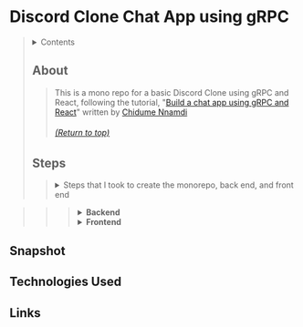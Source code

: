 # Discord Clone Chat App using gRPC
> <details>
>   <summary>Contents</summary>
>
>> | [About]() | [Technologies Used]() |
>> |--|--|
>> | [Steps]() | [Links]() |
>> | [Snappshot]() | |
>>
> </details>
>
>
> ## About
>> This is a mono repo for a basic Discord Clone using gRPC and React, following the tutorial, "[Build a chat app using gRPC and React](https://daily.dev/blog/build-a-chat-app-using-grpc-and-reactjs)" written by [Chidume Nnamdi](https://app.daily.dev/chidumennamdi)
>> ###### [(Return to top)]()
>
>
> ## Steps
>> <details>
>>  <summary>Steps that I took to create the monorepo, back end, and front end</summary>
>> 
>>> <details>
>>>  <summary><b>Monorepo</b></summary>
>>>
>>>> <details>
>>>>  <summary>1. Initialize your repository</summary>
>>>>
>>>>> 1.1- `mkdir <repo name>`  
>>>>> 1.2- `cd <repo name>`  
>>>>> 1.3- `git init`  
>>>>
>>>> </details>
>>>> <details>
>>>>  <summary>2. Add a `.gitignore`</summary>
>>>>
>>>>> 2.1- `touch .gitignore`  
>>>>> 2.2- In the `.gitignore`, add:  
>>>>>> ```
>>>>>> node_modules/
>>>>>> .next
>>>>>> dist
>>>>>> ```
>>>>
>>>> </details>
>>>> <details>
>>>>  <summary>3. Create a `package.json` file</summary>
>>>>
>>>>> 3.1- Run `npm init`  
>>>>> 3.2- Add the following:  
>>>>>> ```
>>>>>> {
>>>>>>   "name": "@monorepo-starter/root",
>>>>>>   "version": "1.0.0",
>>>>>>   "private": true
>>>>>> } 
>>>>
>>>> </details>

>>>
>>> </details>
>>> <details>
>>>  <summary><b>Backend</b></summary>
>>>
>>>>
>>>
>>> </details>
>>> <details>
>>>  <summary><b>Frontend</b></summary>
>>>
>>>>
>>>
>>> </details>
>> </details>
  


## Snapshot

## Technologies Used

## Links
